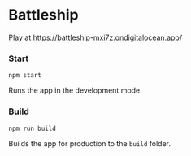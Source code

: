 # Battleship

Play at https://battleship-mxi7z.ondigitalocean.app/

### Start

`npm start`

Runs the app in the development mode.

### Build

`npm run build`

Builds the app for production to the `build` folder.
